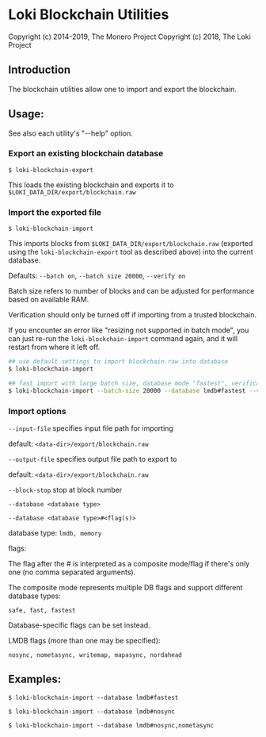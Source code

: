 # Loki Blockchain Utilities

Copyright (c) 2014-2019, The Monero Project
Copyright (c)      2018, The Loki Project

## Introduction

The blockchain utilities allow one to import and export the blockchain.

## Usage:

See also each utility's "--help" option.

### Export an existing blockchain database

`$ loki-blockchain-export`

This loads the existing blockchain and exports it to `$LOKI_DATA_DIR/export/blockchain.raw`

### Import the exported file

`$ loki-blockchain-import`

This imports blocks from `$LOKI_DATA_DIR/export/blockchain.raw` (exported using the
`loki-blockchain-export` tool as described above) into the current database.

Defaults: `--batch on`, `--batch size 20000`, `--verify on`

Batch size refers to number of blocks and can be adjusted for performance based on available RAM.

Verification should only be turned off if importing from a trusted blockchain.

If you encounter an error like "resizing not supported in batch mode", you can just re-run
the `loki-blockchain-import` command again, and it will restart from where it left off.

```bash
## use default settings to import blockchain.raw into database
$ loki-blockchain-import

## fast import with large batch size, database mode "fastest", verification off
$ loki-blockchain-import --batch-size 20000 --database lmdb#fastest --verify off

```

### Import options

`--input-file`
specifies input file path for importing

default: `<data-dir>/export/blockchain.raw`

`--output-file`
specifies output file path to export to

default: `<data-dir>/export/blockchain.raw`

`--block-stop`
stop at block number

`--database <database type>`

`--database <database type>#<flag(s)>`

database type: `lmdb, memory`

flags:

The flag after the # is interpreted as a composite mode/flag if there's only
one (no comma separated arguments).

The composite mode represents multiple DB flags and support different database types:

`safe, fast, fastest`

Database-specific flags can be set instead.

LMDB flags (more than one may be specified):

`nosync, nometasync, writemap, mapasync, nordahead`

## Examples:

```
$ loki-blockchain-import --database lmdb#fastest

$ loki-blockchain-import --database lmdb#nosync

$ loki-blockchain-import --database lmdb#nosync,nometasync
```
